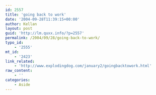 ```yaml
---
id: 2557
title: 'going back to work'
date: '2004-09-28T11:39:15+00:00'
author: Kellan
layout: post
guid: 'http://lm.quxx.info/?p=2557'
permalink: /2004/09/28/going-back-to-work/
typo_id:
    - '2555'
mt_id:
    - '2423'
link_related:
    - 'http://www.explodingdog.com/january2/goingbacktowork.html'
raw_content:
    - ''
categories:
    - Aside
---
```


